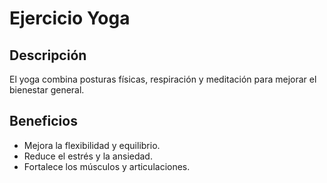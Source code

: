 # Ejercicio Yoga
## Descripción
El yoga combina posturas físicas, respiración y meditación para mejorar el bienestar general.
## Beneficios
- Mejora la flexibilidad y equilibrio.
- Reduce el estrés y la ansiedad.
- Fortalece los músculos y articulaciones.
